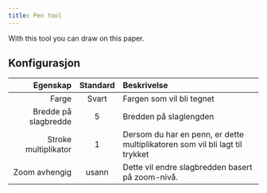 ```yaml
---
title: Pen tool
---
```


With this tool you can draw on this paper.

## Konfigurasjon

|             Egenskap | Standard | Beskrivelse                                                                  |
| -------------------: | :------: | :--------------------------------------------------------------------------- |
|                Farge |   Svart  | Fargen som vil bli tegnet                                                    |
| Bredde på slagbredde |     5    | Bredden på slaglengden                                                       |
| Stroke multiplikator |     1    | Dersom du har en penn, er dette multiplikatoren som vil bli lagt til trykket |
|        Zoom avhengig |   usann  | Dette vil endre slagbredden basert på zoom-nivå.             |

